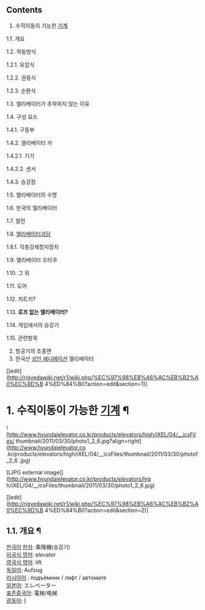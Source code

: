 ## Contents

    

1. 수직이동이 가능한 [기계](%EA%B8%B0%EA%B3%84.md)
    

1.1. 개요

1.2. 작동방식

    

1.2.1. 유압식

1.2.2. 권동식

1.2.3. 순환식

1.3. 엘리베이터가 추락하지 않는 이유

1.4. 구성 요소

    

1.4.1. 구동부

1.4.2. 엘리베이터 카

    

1.4.2.1. 기기

1.4.2.2. 센서

1.4.3. 승강장

1.5. 엘리베이터의 수명

1.6. 한국의 엘리베이터

1.7. 절전

1.8. [엘리베이터괴담](%EC%97%98%EB%A6%AC%EB%B2%A0%EC%9D%B4%ED%84%B0%20%EA%B4%B4%EB%8B%B4.md)

    

1.8.1. 각층강제정지장치

1.9. 엘리베이터 오타쿠

1.10. 그 외

1.11. 도어

1.12. 치트키?

1.13. **로프 없는 엘리베이터?**

1.14. 게임에서의 승강기

1.15. 관련항목

2. 항공기의 조종면 
3. 한국산 [성인 애니메이션](%EC%95%BC%EC%95%A0%EB%8B%88.md) 엘리베이터 

[[edit](http://rigvedawiki.net/r1/wiki.php/%EC%97%98%EB%A6%AC%EB%B2%A0%EC%9D%B
4%ED%84%B0?action=edit&section=1)]

# 1. 수직이동이 가능한 [기계](%EA%B8%B0%EA%B3%84.md) ¶

![http://www.hyundaielevator.co.kr/products/elevators/high/iXEL/04/__icsFiles/
thumbnail/2011/03/30/photo1_2_6.jpg?align=right](http://www.hyundaielevator.co
.kr/products/elevators/high/iXEL/04/__icsFiles/thumbnail/2011/03/30/photo1_2_6
.jpg)

[[JPG external image]](http://www.hyundaielevator.co.kr/products/elevators/hig
h/iXEL/04/__icsFiles/thumbnail/2011/03/30/photo1_2_6.jpg)

  

[[edit](http://rigvedawiki.net/r1/wiki.php/%EC%97%98%EB%A6%AC%EB%B2%A0%EC%9D%B
4%ED%84%B0?action=edit&section=2)]

## 1.1. 개요 ¶

[한국어](%ED%95%9C%EA%B5%AD%EC%96%B4.md) [한자](%ED%95%9C%EC%9E%90.md):
乘降機(승강기)  
[미국식 영어](%EB%AF%B8%EA%B5%AD%EC%8B%9D%20%EC%98%81%EC%96%B4.md): elevator  
[영국식 영어](%EC%98%81%EA%B5%AD%EC%8B%9D%20%EC%98%81%EC%96%B4.md): lift  
[독일어](%EB%8F%85%EC%9D%BC%EC%96%B4.md): Aufzug  
[러시아어](%EB%9F%AC%EC%8B%9C%EC%95%84%EC%96%B4.md) : подъёмник / лифт /
автомате  
[일본어](%EC%9D%BC%EB%B3%B8%EC%96%B4.md): エレベーター  
[표준중국어](%ED%91%9C%EC%A4%80%EC%A4%91%EA%B5%AD%EC%96%B4.md): 電梯/电梯  
[광동어](%EA%B4%91%EB%8F%99%EC%96%B4.md): [
